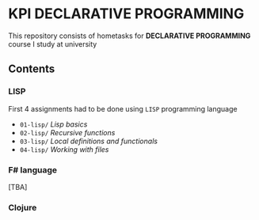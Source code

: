 # KPI DECLARATIVE PROGRAMMING

This repository consists of hometasks for **DECLARATIVE PROGRAMMING** course I study at university

## Contents
### LISP
First 4 assignments had to be done using `LISP` programming language
- `01-lisp/` *Lisp basics*
- `02-lisp/` *Recursive functions*
- `03-lisp/` *Local definitions and functionals*
- `04-lisp/` *Working with files*

### F# language
[TBA]

### Clojure
